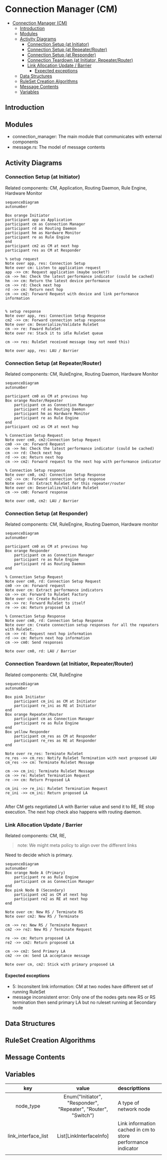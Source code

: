 # Connection Manager (CM)
- [Connection Manager (CM)](#connection-manager-cm)
  - [Introduction](#introduction)
  - [Modules](#modules)
  - [Activity Diagrams](#activity-diagrams)
    - [Connection Setup (at Initiator)](#connection-setup-at-initiator)
    - [Connection Setup (at Repeater/Router)](#connection-setup-at-repeaterrouter)
    - [Connection Setup (at Responder)](#connection-setup-at-responder)
    - [Connection Teardown (at Initiator, Repeater/Router)](#connection-teardown-at-initiator-repeaterrouter)
    - [Link Allocation Update / Barrier](#link-allocation-update--barrier)
      - [Expected exceptions](#expected-exceptions)
  - [Data Structures](#data-structures)
  - [RuleSet Creation Algorithms](#ruleset-creation-algorithms)
  - [Message Contents](#message-contents)
  - [Variables](#variables)


## Introduction

## Modules
- connection_manager: The main module that communicates with external components
- message.rs: The model of message contents


## Activity Diagrams

### Connection Setup (at Initiator)
Related components: CM, Application, Routing Daemon, Rule Engine, Hardware Monitor

```mermaid
sequenceDiagram
autonumber

Box orange Initiator
participant app as Application
participant cm as Connection Manager
participant rd as Routing Daemon
participant hm as Hardware Monitor
participant re as Rule Engine
end
participant cm2 as CM at next hop
participant res as CM at Responder

% setup request
Note over app, res: Connection Setup
Note over cm: Listen to application request
app ->> cm: Request application (maybe socket?)
cm ->> hm: Check the latest performance indicator (could be cached)
hm ->> cm: Return the latest device performance
cm ->> rd: Check next hop
rd ->> cm: Return next hop
cm ->> cm2: Forward Request with device and link performance information


% setup response
Note over app, res: Connection Setup Response
cm2 ->> cm: Forward connection setup response
Note over cm: Deserialize/Validate RuleSet
cm ->> re: Foward RuleSet
Note over re: Stack it to idle RuleSet queue

cm ->> res: RuleSet received message (may not need this)

Note over app, res: LAU / Barrier
```


### Connection Setup (at Repeater/Router)
Related components: CM, RuleEngine, Routing Daemon, Hardware Monitor

```mermaid
sequenceDiagram
autonumber

participant cm0 as CM at previous hop
Box orange Router/Repeater
    participant cm as Connection Manager
    participant rd as Routing Daemon
    participant hm as Hardware Monitor
    participant re as Rule Engine
end
participant cm2 as CM at next hop

% Connection Setup Request
Note over cm0, cm2:Connection Setup Request
cm0 ->> cm: Forward Request
cm ->> hm: Check the latest performance indicator (could be cached)
cm ->> rd: Check next hop
rd ->> cm: Return next hop
cm ->> cm2: Forward request to the next hop with performance indicator

% Connection Setup response
Note over cm0, cm2: Connection Setup Response
cm2 ->> cm: Forward connection setup response
Note over cm: Extract RuleSet for this repeater/router
Note over cm: Deserialize/Validate RuleSet
cm ->> cm0: Forward response

Note over cm0, cm2: LAU / Barrier
```

### Connection Setup (at Responder)
Related components: CM, RuleEngine, Routing Daemon, Hardware monitor
```mermaid
sequenceDiagram
autonumber

participant cm0 as CM at previous hop
Box orange Responder
    participant cm as Connection Manager
    participant re as Rule Engine
    participant rd as Routing Daemon
end

% Connection Setup Request
Note over cm0, rd: Connection Setup Request
cm0 ->> cm: Forward request
Note over cm: Extract performance indicators
cm ->> cm: Forward to RuleSet Factory
Note over cm: Create Rulesets
cm ->> re: Forward RuleSet to itself
re ->> cm: Return proposed LA

% Connection Setup Response
Note over cm0, rd: Connection Setup Response
Note over cm: Create connection setup responses for all the repeaters with RuleSet.
cm ->> rd: Request next hop information
rd ->> cm: Return next hop information
cm ->> cm0: Send responses

Note over cm0, rd: LAU / Barrier
```


### Connection Teardown (at Initiator, Repeater/Router)
Related components: CM, RuleEngine

```mermaid
sequenceDiagram
autonumber

Box pink Initiator
    participant cm_ini as CM at Initiator
    participant re_ini as RE at Initiator
end 
Box orange Repeater/Router
    participant cm as Connection Manager
    participant re as Rule Engine
end
Box yellow Responder
    participant cm_res as CM at Responder
    participant re_res as RE at Responder
end

Note over re_res: Terminate RuleSet
re_res ->> cm_res: Notify RuleSet Termination with next proposed LAU
cm_res ->> cm: Terminate RuleSet Message 

cm ->> cm_ini: Terminate RuleSet Message
cm ->> re: RuleSet Termination Request
re ->> cm: Return Proposed LA

cm_ini ->> re_ini: RuleSet Termination Request
re_ini ->> cm_ini: Return proposed LA


```
After CM gets negotiated LA with Barrier value and send it to RE, RE stop execution.
The next hop check also happens with routing daemon.

### Link Allocation Update / Barrier
Related components: CM, RE, 

> note: We might meta policy to align over the different links

Need to decide which is primary.
```mermaid
sequenceDiagram
autonumber
Box orange Node A (Primary)
    participant re as Rule Engine
    participant cm as Connection Manager
end
Box pink Node B (Secondary)
    participant cm2 as CM at next hop
    participant re2 as RE at next hop
end 

Note over cm: New RS / Terminate RS
Note over cm2: New RS / Terminate

cm ->> re: New RS / Terminate Request
cm2 ->> re2: New RS / Terminate Request

re ->> cm: Return proposed LA
re2 ->> cm2: Return proposed LA

cm ->> cm2: Send Primary LA
cm2 ->> cm: Send LA acceptance message

Note over cm, cm2: Stick with primary proposed LA
```
#### Expected exceptions
- 5: Inconsitent link information: CM at two nodes have different set of running RuleSet
- message inconsistent error: Only one of the nodes gets new RS or RS termination then send primary LA but no ruleset running at Secondary node


## Data Structures

## RuleSet Creation Algorithms

## Message Contents
## Variables
|         key         |                             value                              | descripttions                                                |
| :-----------------: | :------------------------------------------------------------: | :----------------------------------------------------------- |
|      node_type      | Enum("Initiator", "Responder", "Repeater", "Router", "Switch") | A type of network node                                       |
| link_interface_list |                   List\[LinkInterfaceInfo\]                    | Link information cached in cm to store performance indicator |
|                     |                                                                |                                                              |